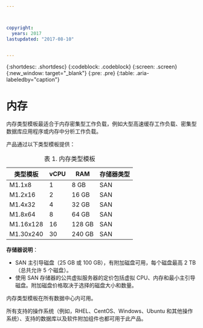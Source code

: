 ```yaml
---



copyright:
  years: 2017
lastupdated: "2017-08-10"


---
```


{:shortdesc: .shortdesc}
{:codeblock: .codeblock}
{:screen: .screen}
{:new_window: target="_blank"}
{:pre: .pre}
{:table: .aria-labeledby="caption"}

# 内存 
内存类型模板最适合于内存密集型工作负载，例如大型高速缓存工作负载、密集型数据库应用程序或内存中分析工作负载。

产品通过以下类型模板提供：

<table>
<CAPTION>表 1. 内存类型模板</CAPTION>
<THEAD>
<TR>
<th>类型模板</th>
<th>vCPU</th>
<th>RAM</th>
<th>存储器类型</th>
</TR>
</THEAD>
<TBODY>
<tr>
<td>M1.1x8</td>
<td>1</td>
<td>8 GB</td>
<td>SAN</td>
</tr>
<tr>
<td>M1.2x16</td>
<td>2</td>
<td>16 GB</td>
<td>SAN</td>
</tr>
<tr>
<td>M1.4x32</td>
<td>4</td>
<td>32 GB</td>
<td>SAN</td>
</tr>
<tr>
<td>M1.8x64</td>
<td>8</td>
<td>64 GB</td>
<td>SAN</td>
</tr>
<tr>
<td>M1.16x128</td>
<td>16</td>
<td>128 GB</td>
<td>SAN</td>
</tr>
<tr>
<td>M1.30x240</td>
<td>30</td>
<td>240 GB</td>
<td>SAN</td>
</tr>
</TBODY>
</table>

**存储器说明**：
* SAN 主引导磁盘（25 GB 或 100 GB），有附加磁盘可用，每个磁盘最高 2 TB（总共允许 5 个磁盘）。
* 使用 SAN 存储器的公共虚拟服务器的定价包括虚拟 CPU、内存和最小主引导磁盘。附加磁盘价格取决于选择的磁盘大小和数量。  

内存类型模板在所有数据中心内可用。

所有支持的操作系统（例如，RHEL、CentOS、Windows、Ubuntu 和其他操作系统）、支持的数据库以及软件附加组件也都可用于此产品。  

